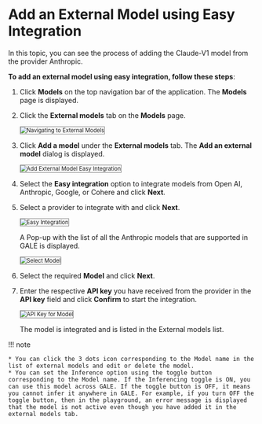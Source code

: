 # Add an External Model using Easy Integration


In this topic, you can see the process of adding the Claude-V1 model from the provider Anthropic.

**To add an external model using easy integration, follow these steps**:

1. Click **Models** on the top navigation bar of the application. The **Models** page is displayed.
2. Click the **External models** tab on the **Models** page.

    <img src="../images/navigating-to-external-models.png" alt="Navigating to External Models" title="Navigating to External Models" style="border: 1px solid gray; zoom:80%;">

1. Click **Add a model** under the **External models** tab. The **Add an external model** dialog is displayed.

    <img src="../images/add-external-model-easy-integration.png" alt="Add External Model Easy Integration" title="Add External Model Easy Integration" style="border: 1px solid gray; zoom:80%;">

1. Select the **Easy integration** option to integrate models from Open AI, Anthropic, Google, or Cohere and click **Next**.
2. Select a provider to integrate with and click **Next**.

    <img src="../images/easy-integration.png" alt="Easy Integration" title="Easy Integration" style="border: 1px solid gray; zoom:80%;">

    A Pop-up with the list of all the Anthropic models that are supported in GALE is displayed.

    <img src="../images/select-model.png" alt="Select Model" title="Select Model" style="border: 1px solid gray; zoom:80%;">

1. Select the required **Model** and click **Next**.
2. Enter the respective **API key** you have received from the provider in the **API key** field and click **Confirm** to start the integration.

    <img src="../images/api-key-for-model.png" alt="API Key for Model" title="API Key for Model" style="border: 1px solid gray; zoom:80%;">

    The model is integrated and is listed in the External models list.

!!! note

    * You can click the 3 dots icon corresponding to the Model name in the list of external models and edit or delete the model.
    * You can set the Inference option using the toggle button corresponding to the Model name. If the Inferencing toggle is ON, you can use this model across GALE. If the toggle button is OFF, it means you cannot infer it anywhere in GALE. For example, if you turn OFF the toggle button, then in the playground, an error message is displayed that the model is not active even though you have added it in the external models tab.
